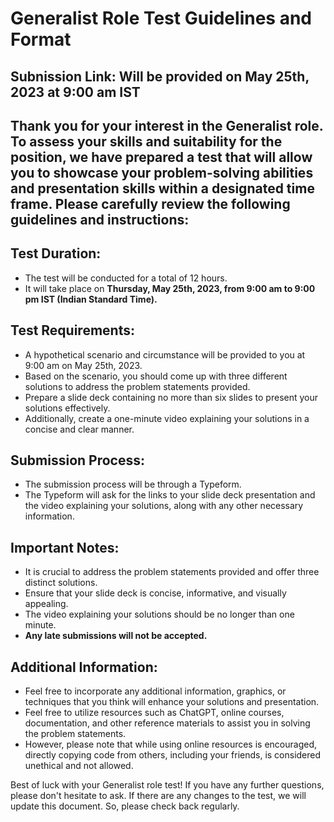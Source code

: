 # Generalist Role Test Guidelines and Format

## **Subnission Link:** Will be provided on May 25th, 2023 at 9:00 am IST

## Thank you for your interest in the Generalist role. To assess your skills and suitability for the position, we have prepared a test that will allow you to showcase your problem-solving abilities and presentation skills within a designated time frame. Please carefully review the following guidelines and instructions:

## Test Duration:
- The test will be conducted for a total of 12 hours.
- It will take place on **Thursday, May 25th, 2023, from 9:00 am to 9:00 pm IST (Indian Standard Time).**

## Test Requirements:
- A hypothetical scenario and circumstance will be provided to you at 9:00 am on May 25th, 2023.
- Based on the scenario, you should come up with three different solutions to address the problem statements provided.
- Prepare a slide deck containing no more than six slides to present your solutions effectively.
- Additionally, create a one-minute video explaining your solutions in a concise and clear manner.

## Submission Process:
- The submission process will be through a Typeform.
- The Typeform will ask for the links to your slide deck presentation and the video explaining your solutions, along with any other necessary information.

## Important Notes:
- It is crucial to address the problem statements provided and offer three distinct solutions.
- Ensure that your slide deck is concise, informative, and visually appealing.
- The video explaining your solutions should be no longer than one minute.
- **Any late submissions will not be accepted.**

## Additional Information:
- Feel free to incorporate any additional information, graphics, or techniques that you think will enhance your solutions and presentation.
- Feel free to utilize resources such as ChatGPT, online courses, documentation, and other reference materials to assist you in solving the problem statements.
- However, please note that while using online resources is encouraged, directly copying code from others, including your friends, is considered unethical and not allowed.

Best of luck with your Generalist role test! If you have any further questions, please don't hesitate to ask. If there are any changes to the test, we will update this document. So, please check back regularly.

